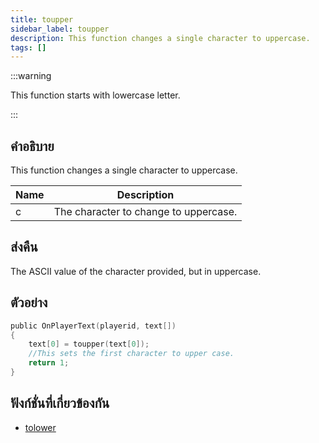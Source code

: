 ```yaml
---
title: toupper
sidebar_label: toupper
description: This function changes a single character to uppercase.
tags: []
---
```


:::warning

This function starts with lowercase letter.

:::

## คำอธิบาย

This function changes a single character to uppercase.

| Name | Description                           |
| ---- | ------------------------------------- |
| c    | The character to change to uppercase. |

## ส่งคืน

The ASCII value of the character provided, but in uppercase.

## ตัวอย่าง

```c
public OnPlayerText(playerid, text[])
{
    text[0] = toupper(text[0]);
    //This sets the first character to upper case.
    return 1;
}
```

## ฟังก์ชั่นที่เกี่ยวข้องกัน

- [tolower](tolower)
